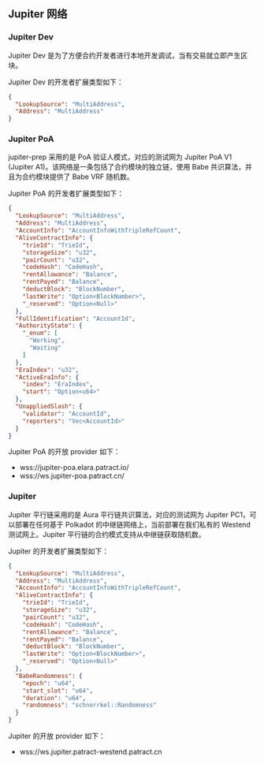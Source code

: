 ## Jupiter 网络

### Jupiter Dev

Jupiter Dev 是为了方便合约开发者进行本地开发调试，当有交易就立即产生区块。

Jupiter Dev 的开发者扩展类型如下：

```json
{
  "LookupSource": "MultiAddress",
  "Address": "MultiAddress"
}
```

### Jupiter PoA

jupiter-prep 采用的是 PoA 验证人模式，对应的测试网为 Jupiter PoA V1 (Jupiter A1)。该网络是一条包括了合约模块的独立链，使用 Babe 共识算法，并且为合约模块提供了 Babe VRF 随机数。

Jupiter PoA 的开发者扩展类型如下：

```json
{
  "LookupSource": "MultiAddress",
  "Address": "MultiAddress",
  "AccountInfo": "AccountInfoWithTripleRefCount",
  "AliveContractInfo": {
    "trieId": "TrieId",
    "storageSize": "u32",
    "pairCount": "u32",
    "codeHash": "CodeHash",
    "rentAllowance": "Balance",
    "rentPayed": "Balance",
    "deductBlock": "BlockNumber",
    "lastWrite": "Option<BlockNumber>",
    "_reserved": "Option<Null>"
  },
  "FullIdentification": "AccountId",
  "AuthorityState": {
    "_enum": [
      "Working",
      "Waiting"
    ]
  },
  "EraIndex": "u32",
  "ActiveEraInfo": {
    "index": "EraIndex",
    "start": "Option<u64>"
  },
  "UnappliedSlash": {
    "validator": "AccountId",
    "reporters": "Vec<AccountId>"
  }
}
```

Jupiter PoA 的开放 provider 如下：

- wss://jupiter-poa.elara.patract.io/
- wss://ws.jupiter-poa.patract.cn/

### Jupiter

Jupiter 平行链采用的是 Aura 平行链共识算法，对应的测试网为 Jupiter PC1，可以部署在任何基于 Polkadot 的中继链网络上，当前部署在我们私有的 Westend 测试网上。Jupiter 平行链的合约模式支持从中继链获取随机数。

Jupiter 的开发者扩展类型如下：

```json
{
  "LookupSource": "MultiAddress",
  "Address": "MultiAddress",
  "AccountInfo": "AccountInfoWithTripleRefCount",
  "AliveContractInfo": {
    "trieId": "TrieId",
    "storageSize": "u32",
    "pairCount": "u32",
    "codeHash": "CodeHash",
    "rentAllowance": "Balance",
    "rentPayed": "Balance",
    "deductBlock": "BlockNumber",
    "lastWrite": "Option<BlockNumber>",
    "_reserved": "Option<Null>"
  },
  "BabeRandomness": {
    "epoch": "u64",
    "start_slot": "u64",
    "duration": "u64",
    "randomness": "schnorrkel::Randomness"
  }
}
```

Jupiter 的开放 provider 如下：

- wss://ws.jupiter.patract-westend.patract.cn

